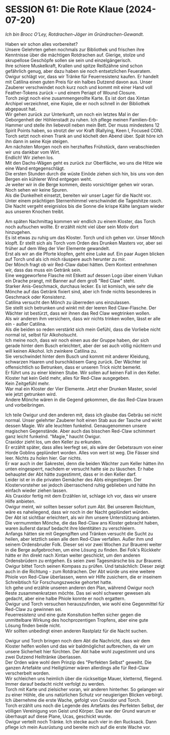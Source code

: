 <!-- Copyright 2020-2025 Dominik Jan Schott. All rights reserved. The license agreement is define in the LICENSE file in the root folder. -->
# **SESSION 61:                 Die Rote Klaue (2024-07-20)**

*Ich bin Brocc O'Ley, Rotdrachen-Jäger im Gründrachen-Gewandt.*  
   
Haben wir schon alles vorbereitet?  
Unsere Gelehrten gehen nochmals zur Bibliothek und frischen ihre Kenntnisse über die mächtigen Rotdrachen auf. Gierige, stolze und skrupellose Geschöpfe sollen sie sein und einzelgängerisch.  
Ihre schiere Muskelkraft, Krallen und spitze Reißzähne sind schon gefährlich genug, aber dazu haben sie noch entsetzlichen Feueratem.  
Owigur schlägt vor, dass wir Tränke für Feuerresistenz kaufen. Er handelt mit Catilina einen guten Preis für ein halbes Dutzend davon aus. Unser Zauberer verschwindet noch kurz noch und kommt mit einer Hand voll Feather-Tokens zurück – und einem Periapt of Wound Closure.  
Torch zeigt noch eine zusammengerollte Karte. Es ist dort das Xintan Archipel verzeichnet, eine Kopie, die er noch schnell in der Bibliothek abgepaust hat.  
Wir gehen zurück zur Unterkunft, um noch ein letztes Mal in der Geborgenheit der Höhlenstadt zu ruhen. Ich pflege meinen Familien-Erb-Hammer und stelle ihn liebevoll neben mein Bett. Der muss mindestens 12 Spirit Points haben, so strotzt der vor Kraft (Rallying, Keen I, Focused CON).  
Torch setzt noch einen Trank an und köchelt den Abend über. Spät höre ich ihn dann in seine Koje steigen.  
Am nächsten Morgen noch ein herzhaftes Frühstück, dann verabschieden wir uns dankbar vom Wirt.  
Endlich\! Wir ziehen los.  
Mit den Dachs-Wägen geht es zurück zur Oberfläche, wo uns die Hitze wie eine Wand entgegenschlägt.  
Die ersten Stunden durch die wüste Einöde ziehen sich hin, bis uns von den Bergen ein kühlerer Wind entgegen weht.  
Je weiter wir in die Berge kommen, desto vorsichtiger gehen wir voran. Noch sehen wir keine Spuren.  
Als die Dunkelheit einsetzt, bereiten wir unser Lager für die Nacht vor.  
Unter einem prächtigen Sternenhimmel verschwindet die Tageshitze rasch. Die Nacht vergeht ereignislos bis die Sonne die krispe Kälte langsam wieder aus unseren Knochen treibt.

Am späten Nachmittag kommen wir endlich zu einem Kloster, das Torch noch aufsuchen wollte. Er erzählt nicht viel über sein Motiv dort hinzugehen.  
Es ist etwas zu ruhig um das Kloster. Torch und ich gehen vor. Unser Mönch klopft. Er stellt sich als Torch vom Orden des Drunken Masters vor, aber sei früher auf dem Weg der Vier Elemente gewandelt.  
Erst als wir an die Pforte klopfen, geht eine Luke auf. Ein paar Augen blicken auf Torch und als ich mich räuspere auch herunter zu mir.  
Der Mönch fragt ob wir Red-Claw dabei hätten. Dem Kontext entnehmen wir, dass das muss ein Getränk sein.  
Eine weggeworfene Flasche mit Etikett auf dessen Logo über einem Vulkan ein Drache prangt, mit Banner auf dem groß "Red Claw" steht.  
Starker Anis-Geschmack, durchaus lecker. Es ist komisch, wie sehr die Mönche auf das Getränk fixiert sind, aber ich finde nichts besonderes in Geschmack oder Konsistenz.  
Catilina versucht den Mönch zu überreden uns einzulassen.  
Sie stellt sich betrunken und winkt mit der leeren Red Claw-Flasche. Der Wächter ist bestürzt, dass wir ihnen das Red Claw wegtrinken wollen.  
Als wir anderen ihm versichern, dass wir nichts trinken wollen, lässt er alle ein \- außer Catilina.  
Als die beiden so reden verstärkt sich mein Gefühl, dass die Vorliebe nicht normal ist, selbst für Alkoholsucht.  
Ich meine noch, dass wir noch einen aus der Gruppe haben, der sich gerade hinter dem Busch erleichtert, aber der sei auch völlig nüchtern und will keinen Alkohol. Ich zwinkere Catilina zu.  
Sie verschwindet hinter dem Busch und kommt mit anderer Kleidung, schwarzen Haaren und burschikösem Gang zurück. Der Wächter ist offensichtlich so Betrunken, dass er unseren Trick nicht bemerkt.  
Er führt uns zu einer kleinen Stube. Wir sollen auf keinen Fall in den Keller.  
Kloster hat kein Geld mehr, alles für Red-Claw ausgegeben.  
Kein Zeitgefühl mehr.  
War mal ein Kloster der Vier Elemente. Jetzt eher Drunken Master, soviel wie jetzt getrunken wird.  
Andere Mönche wären in die Gegend gekommen, die das Red-Claw brauen und vorbeibringen.

Ich teile Owigur und den anderen mit, dass ich glaube das Gebräu sei nicht normal. Unser gelehrter Zauberer holt einen Stab aus der Tasche und wirkt dessen Magie. Wir alle leuchten funkelnd. Genaugenommen unsere magischen Gegenstände. Aber auch das bisschen Red-Claw schimmert ganz leicht funkelnd. "Magie," haucht Owigur.  
Craxidor zieht los, um den Keller zu erkunden.  
Er erzählt später, dass alles leerfegt sei, als wäre der Gebetsraum von einer Horde Goblins geplündert worden. Alles von wert ist weg. Die Fässer sind leer. Nichts zu holen hier. Gar nichts.  
Er war auch in der Sakrestei, denn die beiden Wächter zum Keller hätten ihn unten eingesperrt, nachdem er versucht hatte sie zu täuschen. Er habe behauptet der Abt hätte zugestimmt, dass er in den Keller darf.  
Leider ist er in die privaten Gemächer des Abts eingestiegen. Der Klostervorsteher sei jedoch überraschend ruhig geblieben und hätte ihn einfach wieder ziehen lassen.  
Als Craxidor fertig mit dem Erzählen ist, schlage ich vor, dass wir unsere Hilfe anbieten.  
Owigur meint, wir sollten besser sofort zum Abt. Bei unserem Reichtum, wäre es naheliegend, dass wir noch in der Nacht geplündert würden.  
Der Abt ist sichtbar erleichtert, als wir ihm unsere Unterstützung anbieten.  
Die vermummten Mönche, die das Red-Claw ans Kloster gebracht haben, waren äußerst darauf bedacht ihre Identitäten zu verschleiern.  
Anfangs hätten sie mit Gegengiften und Tränken versucht die Sucht zu heilen, aber letztlich seien alle dem Red-Claw verfallen. Außer ihm und seinem Ordensbruder Folk. Dieser sei vor zwei Wochen zur Brauerei weiter in die Berge aufgebrochen, um eine Lösung zu finden. Bei Folk's Rückkehr hätte er ihn direkt nach Xintan weiter geschickt, um den anderen Ordensbrüdern zu entgehen. Es seien zwei Tagesmärsche bis zur Brauerei. Owigur bittet Torch seinen Kompass zu prüfen. Und tatsächlich: Dieser zeigt auch in die Richtung \- zum Rotdrachen. Der Abt würde uns eine weitere Phiole von Red-Claw überlassen, wenn wir Hilfe zusichern, die er inseinem Schreibtisch für Forschungszwecke gehortet hatte.  
Ich gehe und erzähle unseren anderen den Plan, während Owigur noch Reste zusammenkratzen möchte. Das sei wohl schwerer gewesen als gedacht, aber eine halbe Phiole konnte er noch ergattern.  
Owigur und Torch versuchen herauszufinden, wie wohl eine Gegenmittel für Red-Claw zu gewinnen sei.  
Feuerresistenz und eine gute Konsitution helfen sicher gegen die unmittelbare Wirkung des hochprozentigen Tropfens, aber eine gute Lösung finden beide nicht.  
Wir sollten unbedingt einen anderen Rastplatz für die Nacht suchen.

Owigur und Torch bringen noch dem Abt die Nachricht, dass wir dem Kloster helfen wollen und das wir baldmöglichst aufbrechen, da wir um unsere Sicherheit hier fürchten. Der Abt habe wohl zugestimmt und uns zwei Dutzend Heiltränke überlassen.  
Der Orden wäre wohl dem Prinzip des "Perfekten Selbst" geweiht. Die ganzen Artefakte und Heiligtümer wären allerdings alle für Red-Claw verscherbelt worden.  
Wir schleichen uns heimlich über die rückseitige Mauer, kletternd, fliegend. Immer darauf bedacht nicht verfolgt zu werden.  
Torch mit Karte und zielsicher voran, wir anderen hinterher. So gelangen wir zu einer Höhle, die uns natürlichen Schutz vor neugierigen Blicken verbirgt.  
Ich übernehme die erste Wache, gefolgt von Craxidor und Torch.  
Torch erzählt uns noch die Legende des Artefakts des Perfekten Selbst, der völligen Vereinigung von Geist und Körper. Das war der Grund warum er überhaupt auf diese Plane, Ucas, geschickt wurde.  
Owigur verteilt noch Tränke. Ich stecke auch vier in den Rucksack. Dann pflege ich mein Ausrüstung und bereite mich auf die erste Wache vor.
